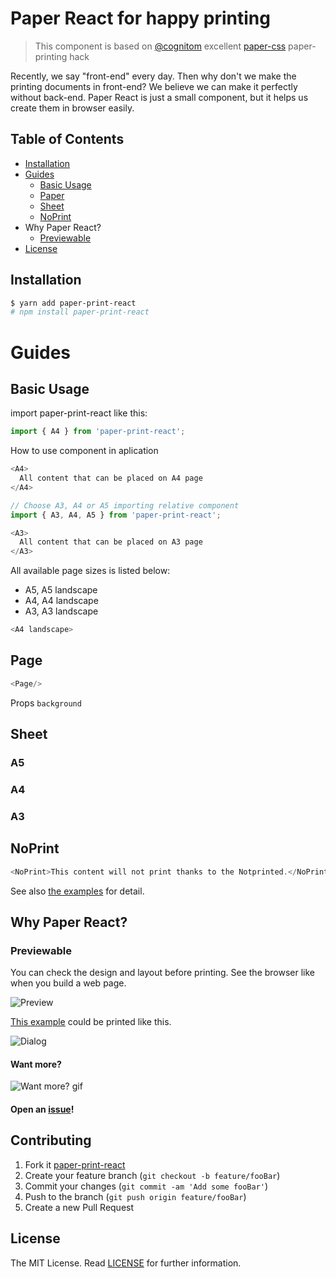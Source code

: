 # Paper React for happy printing


> This component is based on [@cognitom](https://github.com/cognitom) excellent [paper-css](https://github.com/cognitom/paper-css) paper-printing hack

Recently, we say "front-end" every day. Then why don't we make the printing documents in front-end? We believe we can make it perfectly without back-end. Paper React is just a small component, but it helps us create them in browser easily.

## Table of Contents

- [Installation](#installation)
- [Guides](#Guides)
  - [Basic Usage](#basic-usage)
  - [Paper](#Paper)
  - [Sheet](#Sheet)
  - [NoPrint](#NoPrint)
- Why Paper React?
  - [Previewable](#previewable)
- [License](#license)

## Installation

```bash
$ yarn add paper-print-react
# npm install paper-print-react
```

# Guides

## Basic Usage

import paper-print-react like this:

```js
import { A4 } from 'paper-print-react';
```

How to use component in aplication
```js
<A4>
  All content that can be placed on A4 page
</A4>
```

```js
// Choose A3, A4 or A5 importing relative component
import { A3, A4, A5 } from 'paper-print-react';

<A3>
  All content that can be placed on A3 page
</A3>
```

All available page sizes is listed below:

- A5, A5 landscape
- A4, A4 landscape
- A3, A3 landscape

```js
<A4 landscape>
```

## Page

```js
<Page/>
```
Props ```background```

## Sheet

### A5

### A4

### A3

## NoPrint

```js
<NoPrint>This content will not print thanks to the Notprinted.</NoPrint>
```

See also [the examples](src/examples/) for detail.

## Why Paper React?

### Previewable

You can check the design and layout before printing. See the browser like when you build a web page.

![Preview](https://i.imgur.com/rFVyuwr.png)

[This example](examples/ImagePage.js) could be printed like this.

![Dialog](https://i.imgur.com/ZNCeAIJ.png)

#### Want more?
![Want more? gif](https://thumbs.gfycat.com/FreshAmpleFly-small.gif)
#### Open an [issue](https://github.com/godrix/paper-print-react/issues/new)!

## Contributing

1. Fork it [paper-print-react](https://github.com/godrix/paper-print-react/fork)
2. Create your feature branch (`git checkout -b feature/fooBar`)
3. Commit your changes (`git commit -am 'Add some fooBar'`)
4. Push to the branch (`git push origin feature/fooBar`)
5. Create a new Pull Request


## License

The MIT License. Read [LICENSE](LICENSE) for further information.